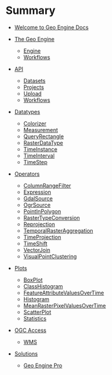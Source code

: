 # Summary

- [Welcome to Geo Engine Docs](./welcome.md)

- [The Geo Engine](./geoengine/intro.md)

  - [Engine]()
  - [Workflows]()

- [API](./api/intro.md)

  - [Datasets]()
  - [Projects]()
  - [Upload]()
  - [Workflows](./api/workflows.md)

- [Datatypes](./datatypes/intro.md)

  - [Colorizer](./datatypes/colorizer.md)
  - [Measurement](./datatypes/measurement.md)
  - [QueryRectangle](./datatypes/queryrectangle.md)
  - [RasterDataType](./datatypes/rasterdatatype.md)
  - [TimeInstance](./datatypes/timeinstance.md)
  - [TimeInterval](./datatypes/timeinterval.md)
  - [TimeStep](./datatypes/timestep.md)

- [Operators](./operators/intro.md)

  - [ColumnRangeFilter](./operators/columnrangefilter.md)
  - [Expression](./operators/expression.md)
  - [GdalSource](./operators/gdalsource.md)
  - [OgrSource](./operators/ogrsource.md)
  - [PointInPolygon](./operators/pointinpolygon.md)
  - [RasterTypeConversion](./operators/rastertypeconversion.md)
  - [Reprojection](./operators/reprojection.md)
  - [TemporalRasterAggregation](./operators/temporalrasteraggregation.md)
  - [TimeProjection](./operators/timeprojection.md)
  - [TimeShift](./operators/timeshift.md)
  - [VectorJoin](./operators/vectorjoin.md)
  - [VisualPointClustering](./operators/visualpointclustering.md)

- [Plots](./plots/intro.md)

  - [BoxPlot](./plots/boxplot.md)
  - [ClassHistogram](./plots/classHistogram.md)
  - [FeatureAttributeValuesOverTime](./plots/featureattributevaluesoverTime.md)
  - [Histogram](./plots/histogram.md)
  - [MeanRasterPixelValuesOverTime](./plots/meanrasterpixelvaluesovertime.md)
  - [ScatterPlot](./plots/scatterplot.md)
  - [Statistics](./plots/statistics.md)

- [OGC Access]()

  - [WMS]()

- [Solutions]()

  - [Geo Engine Pro]()
